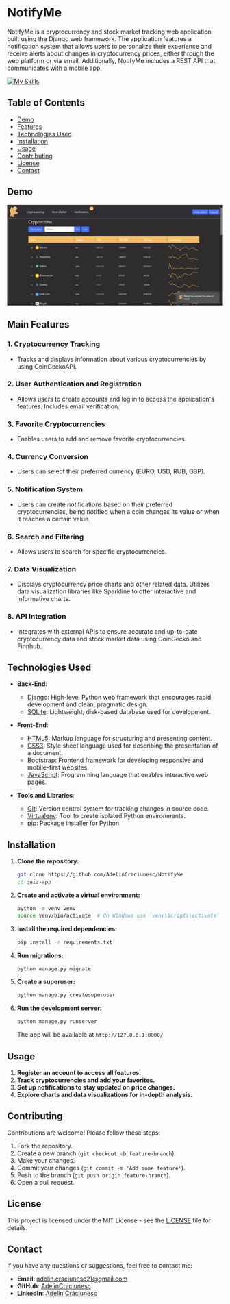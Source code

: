 # NotifyMe

NotifyMe is a cryptocurrency and stock market tracking web application built using the Django web framework. The application features a notification system that allows users to personalize their experience and receive alerts about changes in cryptocurrency prices, either through the web platform or via email. Additionally, NotifyMe includes a REST API that communicates with a mobile app.

[![My Skills](https://skillicons.dev/icons?i=js,html,css,django,bootstrap,py)](https://skillicons.dev)

## Table of Contents

- [Demo](#demo)
- [Features](#features)
- [Technologies Used](#technologies-used)
- [Installation](#installation)
- [Usage](#usage)
- [Contributing](#contributing)
- [License](#license)
- [Contact](#contact)

## Demo

![NotifyMe Demo](assets/notifyme.png)

## Main Features

### 1. Cryptocurrency Tracking
- Tracks and displays information about various cryptocurrencies by using CoinGeckoAPI.

### 2. User Authentication and Registration
- Allows users to create accounts and log in to access the application's features. Includes email verification.

### 3. Favorite Cryptocurrencies
- Enables users to add and remove favorite cryptocurrencies.

### 4. Currency Conversion
- Users can select their preferred currency (EURO, USD, RUB, GBP).

### 5. Notification System
- Users can create notifications based on their preferred cryptocurrencies, being notified when a coin changes its value or when it reaches a certain value.

### 6. Search and Filtering
- Allows users to search for specific cryptocurrencies.

### 7. Data Visualization
- Displays cryptocurrency price charts and other related data. Utilizes data visualization libraries like Sparkline to offer interactive and informative charts.

### 8. API Integration
- Integrates with external APIs to ensure accurate and up-to-date cryptocurrency data and stock market data using CoinGecko and Finnhub.

## Technologies Used

- **Back-End**:
  - [Django](https://www.djangoproject.com/): High-level Python web framework that encourages rapid development and clean, pragmatic design.
  - [SQLite](https://www.sqlite.org/): Lightweight, disk-based database used for development.

- **Front-End**:
  - [HTML5](https://developer.mozilla.org/en-US/docs/Web/Guide/HTML/HTML5): Markup language for structuring and presenting content.
  - [CSS3](https://developer.mozilla.org/en-US/docs/Web/CSS): Style sheet language used for describing the presentation of a document.
  - [Bootstrap](https://getbootstrap.com/): Frontend framework for developing responsive and mobile-first websites.
  - [JavaScript](https://developer.mozilla.org/en-US/docs/Web/JavaScript): Programming language that enables interactive web pages.

- **Tools and Libraries**:
  - [Git](https://git-scm.com/): Version control system for tracking changes in source code.
  - [Virtualenv](https://virtualenv.pypa.io/): Tool to create isolated Python environments.
  - [pip](https://pip.pypa.io/): Package installer for Python.

## Installation

1. **Clone the repository:**

    ```bash
    git clone https://github.com/AdelinCraciunesc/NotifyMe
    cd quiz-app
    ```

2. **Create and activate a virtual environment:**

    ```bash
    python -m venv venv
    source venv/bin/activate  # On Windows use `venv\Scripts\activate`
    ```

3. **Install the required dependencies:**

    ```bash
    pip install -r requirements.txt
    ```

4. **Run migrations:**

    ```bash
    python manage.py migrate
    ```

5. **Create a superuser:**

    ```bash
    python manage.py createsuperuser
    ```

6. **Run the development server:**

    ```bash
    python manage.py runserver
    ```

    The app will be available at `http://127.0.0.1:8000/`.

## Usage

1. **Register an account to access all features.**
2. **Track cryptocurrencies and add your favorites.**
3. **Set up notifications to stay updated on price changes.**
4. **Explore charts and data visualizations for in-depth analysis.**

## Contributing

Contributions are welcome! Please follow these steps:

1. Fork the repository.
2. Create a new branch (`git checkout -b feature-branch`).
3. Make your changes.
4. Commit your changes (`git commit -m 'Add some feature'`).
5. Push to the branch (`git push origin feature-branch`).
6. Open a pull request.

## License

This project is licensed under the MIT License - see the [LICENSE](LICENSE) file for details.

## Contact

If you have any questions or suggestions, feel free to contact me:

- **Email**: adelin.craciunesc21@gmail.com
- **GitHub**: [AdelinCraciunesc](https://github.com/AdelinCraciunesc)
- **LinkedIn**: [Adelin Crăciunesc](https://www.linkedin.com/in/lascu-adelin-cr%C4%83ciunesc-a46a26212/)
